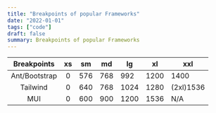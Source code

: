 ```yaml
---
title: "Breakpoints of popular Frameworks"
date: "2022-01-01"
tags: ["code"]
draft: false
summary: Breakpoints of popular Frameworks
---
```


|  Breakpoints  | xs  | sm  | md  | lg   | xl   | xxl       |
| :-----------: | :-: | :-: | :-: | ---- | ---- | --------- |
| Ant/Bootstrap |  0  | 576 | 768 | 992  | 1200 | 1400      |
|   Tailwind    |  0  | 640 | 768 | 1024 | 1280 | (2xl)1536 |
|      MUI      |  0  | 600 | 900 | 1200 | 1536 | N/A       |
